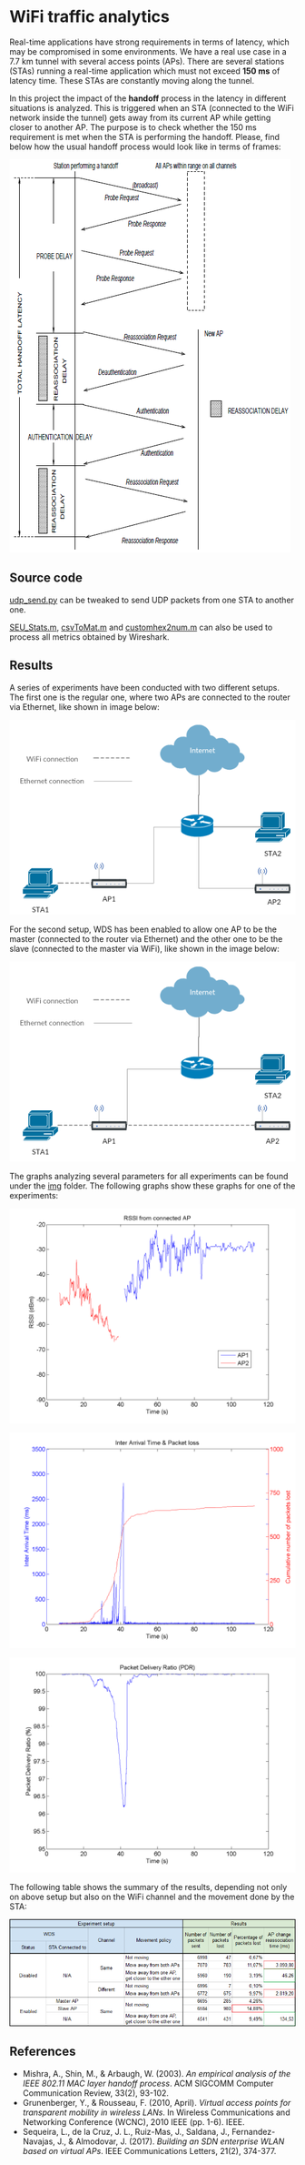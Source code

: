 # WiFi traffic analytics

Real-time applications have strong requirements in terms of latency, which may be compromised in some environments. We have a real use case in a 7.7 km tunnel with several access points (APs). There are several stations (STAs) running a real-time application which must not exceed **150 ms** of latency time. These STAs are constantly moving along the tunnel.

In this project the impact of the **handoff** process in the latency in different situations is analyzed. This is triggered when an STA (connected to the WiFi network inside the tunnel) gets away from its current AP while getting closer to another AP. The purpose is to check whether the 150 ms requirement is met when the STA is performing the handoff. Please, find below how the usual handoff process would look like in terms of frames:

![](doc/img/handoff_process.png)

## Source code

[udp_send.py](scripts/udp_send.py) can be tweaked to send UDP packets from one STA to another one.

[SEU_Stats.m](scripts/SEU_Stats.m), [csvToMat.m](scripts/csvToMat.m) and [customhex2num.m](scripts/customhex2num.m) can also be used to process all metrics obtained by Wireshark.

## Results

A series of experiments have been conducted with two different setups. The first one is the regular one, where two APs are connected to the router via Ethernet, like shown in image below:

![](doc/img/setup_regular.png)

For the second setup, WDS has been enabled to allow one AP to be the master (connected to the router via Ethernet) and the other one to be the slave (connected to the master via WiFi), like shown in the image below:

![](doc/img/setup_wds.png)

The graphs analyzing several parameters for all experiments can be found under the [img](img) folder. The following graphs show these graphs for one of the experiments:

![](img/diff_channel_moving/diff_ch_moving_rssi_connected.png)

![](img/diff_channel_moving/diff_ch_moving_iat_and_packet_loss.png)

![](img/diff_channel_moving/diff_ch_moving_pdr.png)

The following table shows the summary of the results, depending not only on above setup but also on the WiFi channel and the movement done by the STA:

![](doc/img/results_highlighted.png)

## References

* Mishra, A., Shin, M., & Arbaugh, W. (2003). *An empirical analysis of the IEEE 802.11 MAC layer handoff process*. ACM SIGCOMM Computer Communication Review, 33(2), 93-102.
* Grunenberger, Y., & Rousseau, F. (2010, April). *Virtual access points for transparent mobility in wireless LANs*. In Wireless Communications and Networking Conference (WCNC), 2010 IEEE (pp. 1-6). IEEE.
* Sequeira, L., de la Cruz, J. L., Ruiz-Mas, J., Saldana, J., Fernandez-Navajas, J., & Almodovar, J. (2017). *Building an SDN enterprise WLAN based on virtual APs*. IEEE Communications Letters, 21(2), 374-377.
